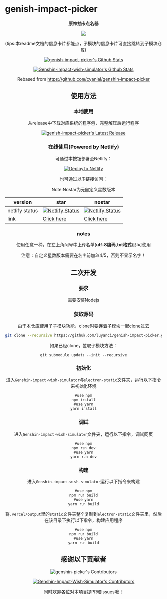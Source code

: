 # genish-impact-picker
<div align="center">

**原神抽卡点名器**

![](https://img.shields.io/badge/Github%20Actions-282a2e?style=for-the-badge&logo=githubactions&logoColor=367cfe)

</dev>
(tips:本readme文档的信息卡片都能点，子模块的信息卡片可直接跳转到子模块仓库)

[![genish-impact-picker's Github Stats](https://stats.deeptrain.net/repo/luyanci/genish-impact-picker)](https://github.com/zmh-program/code-statistic)

[![Genshin-impact-wish-simulator's Github Stats](https://stats.deeptrain.net/repo/luyanci/Genshin-impact-wish-simulator)](https://github.com/luyanci/Genshin-impact-wish-simulator)

Rebased from https://github.com/cyanial/genshin-impact-picker

## 使用方法
### 本地使用
从release中下载对应系统的程序包，完整解压后运行程序

[![genish-impact-picker's Latest Release](https://stats.deeptrain.net/release/luyanci/genish-impact-picker)](https://github.com/luyanci/genish-impact-picker/release/latest)


### 在线使用(Powered by Netlify)
可通过本按钮部署至Netlify：

[![Deploy to Netlify](https://www.netlify.com/img/deploy/button.svg)](https://app.netlify.com/start/deploy?repository=https://github.com/luyanci/Genshin-Impact-Wish-Simulator)


也可通过以下链接访问：



Note:Nostar为无自定义星数版本

|version|star|nostar|
|---|---|---|
|netlify status|[![Netlify Status](https://api.netlify.com/api/v1/badges/ffee3df0-a1d0-488a-b820-9bae737e4cf8/deploy-status)](https://app.netlify.com/sites/genshin-picker/deploys)|[![Netlify Status](https://api.netlify.com/api/v1/badges/6cd0fbc5-b04c-4798-840f-3ca6aa5e4855/deploy-status)](https://app.netlify.com/sites/genshin-picker-nostar/deploys)|
|link|[Click here](https://genshin-picker.netlify.app)|[Click here](https://genshin-picker-nostar.netlify.app)|

### notes
使用任意一种，在左上角问号中上传名单(**utf-8编码,txt格式**)即可使用

注意：自定义星数版本需要在名字前加3/4/5，否则不显示名字！


## 二次开发
### 要求
需要安装Nodejs

### 获取源码
由于本仓库使用了子模块功能，clone时要连着子模块一起clone过去

```sh
git clone --recursive https://github.com/luyanci/genish-impact-picker.git
```

如果已经clone，拉取子模块方法：
```
git submodule update --init --recursive
```

### 初始化

进入`Genshin-impact-wish-simulator`与`electron-static`文件夹，运行以下指令来初始化环境

```
#use npm
npm install
#use yarn
yarn install
```

### 调试

进入`Genshin-impact-wish-simulator`文件夹，运行以下指令，调试网页

```
#use npm
npm run dev
#use yarn
yarn run dev
```

### 构建

进入`Genshin-impact-wish-simulator`运行以下指令来构建

```
#use npm
npm run build
#use yarn
yarn run build
```

将`.vercel/output`里的`static`文件夹整个复制到`electron-static`文件夹里，然后在该目录下执行以下指令，构建应用程序

```
#use npm
npm run build
#use yarn
yarn run build
```


## 感谢以下贡献者

![genshin-picker's Contributors](https://stats.deeptrain.net/contributor/luyanci/genish-impact-picker)

[![Genshin-Impact-Wish-Simulator's Contributors](https://stats.deeptrain.net/contributor/luyanci/Genshin-Impact-Wish-Simulator)](https://github.com/luyanci/Genshin-impact-wish-simulator)

同时欢迎各位对本项目提PR和Issues哦！